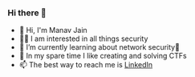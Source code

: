 ### Hi there 👋

<!--
**manavbjain/manavbjain** is a ✨ _special_ ✨ repository because its `README.md` (this file) appears on your GitHub profile.

Here are some ideas to get you started:

- 👋 Hi, I'm Manav
- 🔭 I’m currently working on ...
- 🌱 I’m currently learning ...
- 👯 I’m looking to collaborate on ...
- 🤔 I’m looking for help with ...
- 💬 Ask me about ...
- 📫 The best way to reach me is [LinkedIn](https://www.linkedin.com/in/manavbjain/)
- 😄 Pronouns: ...
- ⚡ Fun fact: ...
-->

- 👋 Hi, I'm Manav Jain
- 👨‍💻 I am interested in all things security
- 🌱 I’m currently learning about network security📡
- 🔭 In my spare time I like creating and solving CTFs
- 📫 The best way to reach me is [LinkedIn](https://www.linkedin.com/in/manavbjain/)
